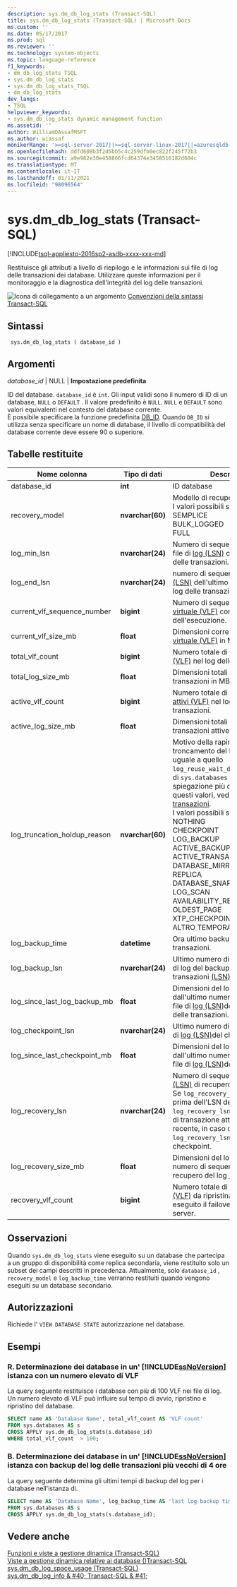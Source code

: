 ```yaml
---
description: sys.dm_db_log_stats (Transact-SQL)
title: sys.dm_db_log_stats (Transact-SQL) | Microsoft Docs
ms.custom: ''
ms.date: 05/17/2017
ms.prod: sql
ms.reviewer: ''
ms.technology: system-objects
ms.topic: language-reference
f1_keywords:
- dm_db_log_stats_TSQL
- sys.dm_db_log_stats
- sys.dm_db_log_stats_TSQL
- dm_db_log_stats
dev_langs:
- TSQL
helpviewer_keywords:
- sys.dm_db_log_stats dynamic management function
ms.assetid: ''
author: WilliamDAssafMSFT
ms.author: wiassaf
monikerRange: '>=sql-server-2017||>=sql-server-linux-2017||=azuresqldb-mi-current'
ms.openlocfilehash: ddfd608b3f2d5bb5c4c259dfb0ec822f245f72b3
ms.sourcegitcommit: a9e982e30e458866fcd64374e3458516182d604c
ms.translationtype: MT
ms.contentlocale: it-IT
ms.lasthandoff: 01/11/2021
ms.locfileid: "98096564"
---
```

# <a name="sysdm_db_log_stats-transact-sql"></a>sys.dm_db_log_stats (Transact-SQL)   
[!INCLUDE[tsql-appliesto-2016sp2-asdb-xxxx-xxx-md](../../includes/tsql-appliesto-2016sp2-asdb-xxxx-xxx-md.md)]

Restituisce gli attributi a livello di riepilogo e le informazioni sui file di log delle transazioni dei database. Utilizzare queste informazioni per il monitoraggio e la diagnostica dell'integrità del log delle transazioni.   
  
 ![Icona di collegamento a un argomento](../../database-engine/configure-windows/media/topic-link.gif "Icona di collegamento a un argomento") [Convenzioni della sintassi Transact-SQL](../../t-sql/language-elements/transact-sql-syntax-conventions-transact-sql.md)  
  
## <a name="syntax"></a>Sintassi  
  
```  
 sys.dm_db_log_stats ( database_id )
```  
  
## <a name="arguments"></a>Argomenti  

*database_id* | NULL | **Impostazione predefinita**

ID del database. `database_id` è `int`. Gli input validi sono il numero di ID di un database, `NULL` o `DEFAULT` . Il valore predefinito è `NULL`. `NULL` e `DEFAULT` sono valori equivalenti nel contesto del database corrente.  
È possibile specificare la funzione predefinita [DB_ID](../../t-sql/functions/db-id-transact-sql.md). Quando `DB_ID` si utilizza senza specificare un nome di database, il livello di compatibilità del database corrente deve essere 90 o superiore.

  
## <a name="tables-returned"></a>Tabelle restituite  
  
|Nome colonna|Tipo di dati|Descrizione|  
|-----------------|---------------|-----------------|  
|database_id    |**int**    |ID database |  
|recovery_model |**nvarchar(60)**   |   Modello di recupero del database. I valori possibili sono: <br /> SEMPLICE<br /> BULK_LOGGED <br /> FULL |  
|log_min_lsn    |**nvarchar(24)**   |   Numero di sequenza iniziale del file di [log (LSN)](../../relational-databases/sql-server-transaction-log-architecture-and-management-guide.md#Logical_Arch) corrente nel log delle transazioni.|  
|log_end_lsn    |**nvarchar(24)**   |   numero di sequenza del file di [log (LSN)](../../relational-databases/sql-server-transaction-log-architecture-and-management-guide.md#Logical_Arch) dell'ultimo record del log nel log delle transazioni.|  
|current_vlf_sequence_number    |**bigint** |   Numero di sequenza del [file di log virtuale (VLF)](../../relational-databases/sql-server-transaction-log-architecture-and-management-guide.md#physical_arch) corrente al momento dell'esecuzione.|  
|current_vlf_size_mb    |**float**  |   Dimensioni correnti del [file di log virtuale (VLF)](../../relational-databases/sql-server-transaction-log-architecture-and-management-guide.md#physical_arch) in MB.|   
|total_vlf_count    |**bigint** |   Numero totale di [file di log virtuali (VLF)](../../relational-databases/sql-server-transaction-log-architecture-and-management-guide.md#physical_arch) nel log delle transazioni. |  
|total_log_size_mb  |**float**  |   Dimensioni totali del log delle transazioni in MB. |  
|active_vlf_count   |**bigint** |   Numero totale di [file di log virtuali attivi (VLF)](../../relational-databases/sql-server-transaction-log-architecture-and-management-guide.md#physical_arch) nel log delle transazioni.|  
|active_log_size_mb |**float**  |   Dimensioni totali del log delle transazioni attive in MB.|  
|log_truncation_holdup_reason   |**nvarchar(60)**   |   Motivo della rapina del troncamento del log. Il valore è uguale a quello  `log_reuse_wait_desc` della colonna di `sys.databases` .  Per una spiegazione più dettagliata di questi valori, vedere [il log delle transazioni](../../relational-databases/logs/the-transaction-log-sql-server.md). <br />I valori possibili sono: <br />NOTHING<br />CHECKPOINT<br />LOG_BACKUP<br />ACTIVE_BACKUP_OR_RESTORE<br />ACTIVE_TRANSACTION<br />DATABASE_MIRRORING<br />REPLICA<br />DATABASE_SNAPSHOT_CREATION<br />LOG_SCAN<br />AVAILABILITY_REPLICA<br />OLDEST_PAGE<br />XTP_CHECKPOINT<br />ALTRO TEMPORANEO |  
|log_backup_time    |**datetime**   |   Ora ultimo backup del log delle transazioni.|   
|log_backup_lsn |**nvarchar(24)**   |   Ultimo numero di sequenza del file di log del backup del log delle transazioni [(LSN)](../../relational-databases/sql-server-transaction-log-architecture-and-management-guide.md#Logical_Arch).|   
|log_since_last_log_backup_mb   |**float**  |   Dimensioni del log in MB dall'ultimo numero di sequenza del file di [log (LSN)](../../relational-databases/sql-server-transaction-log-architecture-and-management-guide.md#Logical_Arch)del backup del log delle transazioni.|  
|log_checkpoint_lsn |**nvarchar(24)**   |   Ultimo numero di sequenza del file di [log (LSN)](../../relational-databases/sql-server-transaction-log-architecture-and-management-guide.md#Logical_Arch)del checkpoint.|  
|log_since_last_checkpoint_mb   |**float**  |   Dimensioni del log in MB dall'ultimo numero di sequenza del file di [log (LSN)](../../relational-databases/sql-server-transaction-log-architecture-and-management-guide.md#Logical_Arch)del checkpoint.|  
|log_recovery_lsn   |**nvarchar(24)**   |   Numero di sequenza del file di [log (LSN)](../../relational-databases/sql-server-transaction-log-architecture-and-management-guide.md#Logical_Arch) di recupero del database. Se `log_recovery_lsn` si verifica prima dell'LSN del checkpoint, `log_recovery_lsn` è il numero LSN di transazione attivo meno recente, in caso contrario `log_recovery_lsn` è l'LSN del checkpoint.|  
|log_recovery_size_mb   |**float**  |   Dimensioni del log in MB dal numero di sequenza del log di recupero del log [(LSN)](../../relational-databases/sql-server-transaction-log-architecture-and-management-guide.md#Logical_Arch).|  
|recovery_vlf_count |**bigint** |   Numero totale di [file di log virtuali (VLF)](../../relational-databases/sql-server-transaction-log-architecture-and-management-guide.md#physical_arch) da ripristinare se è stato eseguito il failover o il riavvio del server. |  


## <a name="remarks"></a>Osservazioni
Quando `sys.dm_db_log_stats` viene eseguito su un database che partecipa a un gruppo di disponibilità come replica secondaria, viene restituito solo un subset dei campi descritti in precedenza.  Attualmente, solo `database_id` , `recovery_model` e `log_backup_time` verranno restituiti quando vengono eseguiti su un database secondario.   

## <a name="permissions"></a>Autorizzazioni  
Richiede l' `VIEW DATABASE STATE` autorizzazione nel database.   
  
## <a name="examples"></a>Esempi  

### <a name="a-determining-databases-in-a-ssnoversion-instance-with-high-number-of-vlfs"></a>R. Determinazione dei database in un' [!INCLUDE[ssNoVersion](../../includes/ssnoversion-md.md)] istanza con un numero elevato di VLF   
La query seguente restituisce i database con più di 100 VLF nei file di log. Un numero elevato di VLF può influire sul tempo di avvio, ripristino e ripristino del database.

```sql  
SELECT name AS 'Database Name', total_vlf_count AS 'VLF count' 
FROM sys.databases AS s
CROSS APPLY sys.dm_db_log_stats(s.database_id) 
WHERE total_vlf_count  > 100;
```   

### <a name="b-determining-databases-in-a-ssnoversion-instance-with-transaction-log-backups-older-than-4-hours"></a>B. Determinazione dei database in un' [!INCLUDE[ssNoVersion](../../includes/ssnoversion-md.md)] istanza con backup del log delle transazioni più vecchi di 4 ore   
La query seguente determina gli ultimi tempi di backup del log per i database nell'istanza di.

```sql  
SELECT name AS 'Database Name', log_backup_time AS 'last log backup time' 
FROM sys.databases AS s
CROSS APPLY sys.dm_db_log_stats(s.database_id); 
```

## <a name="see-also"></a>Vedere anche  
[Funzioni e viste a gestione dinamica &#40;Transact-SQL&#41;](../../relational-databases/system-dynamic-management-views/system-dynamic-management-views.md)   
[Viste a gestione dinamica relative ai database &#40;&#41;Transact-SQL ](../../relational-databases/system-dynamic-management-views/database-related-dynamic-management-views-transact-sql.md)   
[sys.dm_db_log_space_usage &#40;Transact-SQL&#41;](../../relational-databases/system-dynamic-management-views/sys-dm-db-log-space-usage-transact-sql.md)   
[sys.dm_db_log_info & #40; Transact-SQL & #41;](../../relational-databases/system-dynamic-management-views/sys-dm-db-log-info-transact-sql.md)    
  
